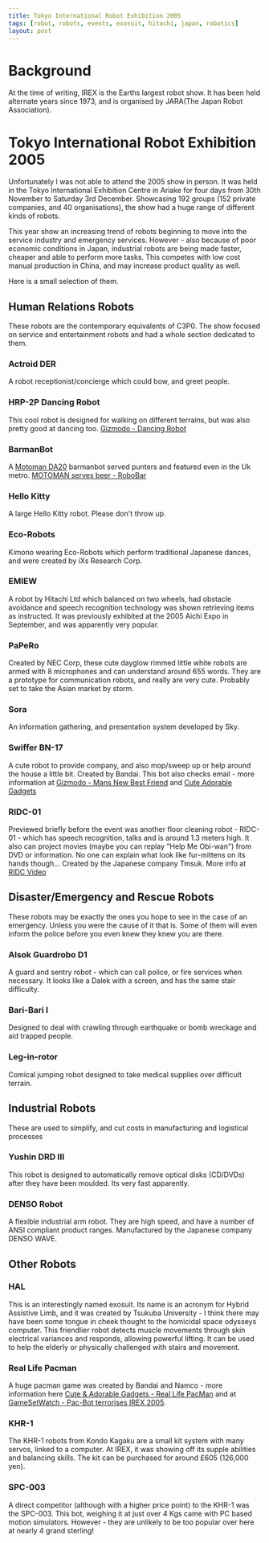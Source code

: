 ```yaml
---
title: Tokyo International Robot Exhibition 2005
tags: [robot, robots, events, exosuit, hitachi, japan, robotics]
layout: post
---
```

# Background
At the time of writing, IREX is the Earths largest robot show. It has been held alternate years since 1973, and is organised by JARA(The Japan Robot Association).

# Tokyo International Robot Exhibition 2005

Unfortunately I was not able to attend the 2005 show in person. It was held in the Tokyo International Exhibition Centre in Ariake for four days from 30th November to Saturday 3rd December. Showcasing 192 groups (152 private companies, and 40 organisations), the show had a huge range of different kinds of robots.

This year show an increasing trend of robots beginning to move into the service industry and emergency services. However - also because of poor economic conditions in Japan, industrial robots are being made faster, cheaper and able to perform more tasks. This competes with low cost manual production in China, and may increase product quality as well.

Here is a small selection of them.

## Human Relations Robots

These robots are the contemporary equivalents of C3P0. The show focused on service and entertainment robots and had a whole section dedicated to them.

### Actroid DER

A robot receptionist/concierge which could bow, and greet people.

### HRP-2P Dancing Robot

This cool robot is designed for walking on different terrains, but was also pretty good at dancing too. <a href="http://uk.gizmodo.com/2005/12/02/dancing_robot.html">Gizmodo - Dancing Robot</a>

### BarmanBot

A [Motoman DA20](https://www.robots.com/robots/motoman-da20) barmanbot served punters and featured even in the Uk metro. <a href="https://www.youtube.com/watch?v=uxmbmplqCSk">MOTOMAN serves beer - RoboBar</a>

### Hello Kitty

A large Hello Kitty robot. Please don't throw up.

### Eco-Robots

Kimono wearing Eco-Robots which perform traditional Japanese dances, and were created by iXs Research Corp.

### EMIEW

A robot by Hitachi Ltd which balanced on two wheels, had obstacle avoidance and speech recognition technology was shown retrieving items as instructed. It was previously exhibited at the 2005 Aichi Expo in September, and was apparently very popular.

### PaPeRo

Created by NEC Corp, these cute dayglow rimmed little white robots are armed with 8 microphones and can understand around 655 words. They are a prototype for communication robots, and really are very cute. Probably set to take the Asian market by storm.

### Sora

An information gathering, and presentation system developed by Sky.

### Swiffer BN-17

A cute robot to provide company, and also mop/sweep up or help around the house a little bit. Created by Bandai. This bot also checks email - more information at <a href="http://uk.gizmodo.com/2005/12/02/mans_new_best_friend.html">Gizmodo - Mans New Best Friend</a> and <a href="https://www.neuraldump.net/2005/12/the-bandai-bn-17-swiffer-robot/">Cute Adorable Gadgets</a>

### RIDC-01

Previewed briefly before the event was another floor cleaning robot - RIDC-01 - which has speech recognition, talks and is around 1.3 meters high. It also can project movies (maybe you can replay "Help Me Obi-wan") from DVD or information. No one can explain what look like fur-mittens on its hands though... Created by the Japanese company Tmsuk. More info at <a href="https://www.youtube.com/watch?v=kK60UwPNYzU">RIDC Video</a>

## Disaster/Emergency and Rescue Robots

These robots may be exactly the ones you hope to see in the case of an emergency. Unless you were the cause of it that is. Some of them will even inform the police before you even knew they knew you are there.

### Alsok Guardrobo D1

A guard and sentry robot - which can call police, or fire services when necessary. It looks like a Dalek with a screen, and has the same stair difficulty.

### Bari-Bari I

Designed to deal with crawling through earthquake or bomb wreckage and aid trapped people.

### Leg-in-rotor

Comical jumping robot designed to take medical supplies over difficult terrain.

## Industrial Robots

These are used to simplify, and cut costs in manufacturing and logistical processes

### Yushin DRD III

This robot is designed to automatically remove optical disks (CD/DVDs) after they have been moulded. Its very fast apparently.

### DENSO Robot

A flexible industrial arm robot. They are high speed, and have a number of ANSI compliant product ranges. Manufactured by the Japanese company DENSO WAVE.

## Other Robots

### HAL

This is an interestingly named exosuit. Its name is an acronym for Hybrid Assistive Limb, and it was created by Tsukuba University - I think there may have been some tongue in cheek thought to the homicidal space odysseys computer. This friendlier robot detects muscle movements through skin electrical variances and responds, allowing powerful lifting. It can be used to help the elderly or physically challenged with stairs and movement.

### Real Life Pacman

A huge pacman game was created by Bandai and Namco - more information here <a href="https://www.youtube.com/watch?v=IxoLTgI0_F4/">Cute &amp; Adorable Gadgets - Real Life PacMan</a> and at <a href="http://www.gamesetwatch.com/2005/12/pacbot_terrorizes_irex_2005.php">GameSetWatch - Pac-Bot terrorises IREX 2005</a>.

### KHR-1

The KHR-1 robots from Kondo Kagaku are a small kit system with many servos, linked to a computer. At IREX, it was showing off its supple abilities and balancing skills. The kit can be purchased for around £605 (126,000 yen).

### SPC-003

A direct competitor (although with a higher price point) to the KHR-1 was the SPC-003. This bot, weighing it at just over 4 Kgs came with PC based motion simulators. However - they are unlikely to be too popular over here at nearly 4 grand sterling!
